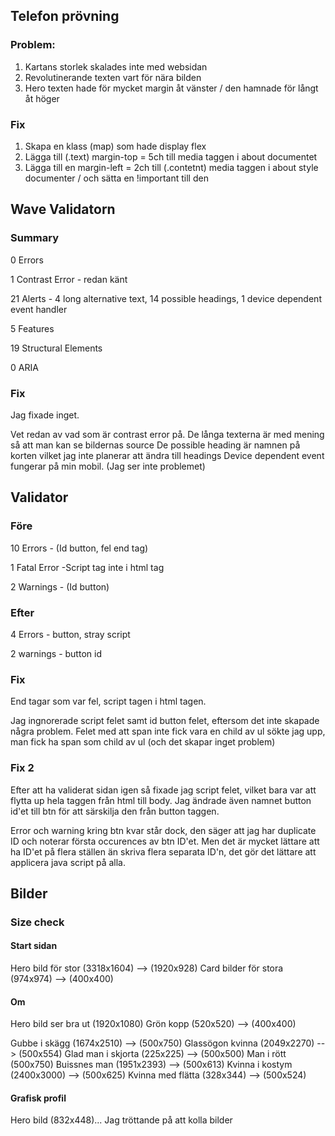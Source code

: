 ## Telefon prövning

### Problem:
1. Kartans storlek skalades inte med websidan
2. Revolutinerande texten vart för nära bilden
3. Hero texten hade för mycket margin åt vänster / den hamnade för långt åt höger

### Fix

1. Skapa en klass (map) som hade display flex
2. Lägga till (.text) margin-top =  5ch till media taggen i about documentet
3. Lägga till en margin-left = 2ch till (.contetnt) media taggen i about style documenter / och sätta en !important till den 

## Wave Validatorn
### Summary
0 Errors

1 Contrast Error - redan känt

21 Alerts - 4 long alternative text, 14 possible headings, 1 device dependent event handler

5 Features

19 Structural Elements

0 ARIA

### Fix

Jag fixade inget.

Vet redan av vad som är contrast error på.
De långa texterna är med mening så att man kan se bildernas source
De possible heading är namnen på korten vilket jag inte planerar att ändra till headings
Device dependent event fungerar på min mobil. (Jag ser inte problemet)

## Validator
### Före
10 Errors - (Id button, fel end tag)

1 Fatal Error -Script tag inte i html tag

2 Warnings - (Id button)

### Efter
4 Errors - button, stray script

2 warnings - button id

### Fix
End tagar som var fel, script tagen i html tagen.

Jag ingnorerade script felet samt id button felet, eftersom det inte skapade några problem.
Felet med att span inte fick vara en child av ul sökte jag upp, man fick ha span som child av ul (och det skapar inget problem)



### Fix 2
Efter att ha validerat sidan igen så fixade jag script felet, vilket bara var att flytta up hela taggen från html till body. Jag ändrade även namnet button id'et till btn för att särskilja den från button taggen. 

Error och warning kring btn kvar står dock, den säger att jag har duplicate ID och noterar första occurences av btn ID'et. Men det är mycket lättare att ha ID'et på flera ställen än skriva flera separata ID'n, det gör det lättare att applicera java script på alla.

## Bilder

### Size check

#### Start sidan

Hero bild för stor (3318x1604) --> (1920x928)
Card bilder för stora (974x974) --> (400x400)

#### Om

Hero bild ser bra ut (1920x1080)
Grön kopp (520x520) --> (400x400)

Gubbe i skägg (1674x2510) --> (500x750)
Glassögon kvinna (2049x2270) --> (500x554)
Glad man i skjorta (225x225) --> (500x500)
Man i rött (500x750)
Buissnes man (1951x2393) --> (500x613)
Kvinna i kostym (2400x3000) --> (500x625)
Kvinna med flätta (328x344) --> (500x524)

#### Grafisk profil

Hero bild (832x448)...
Jag tröttande på att kolla bilder
